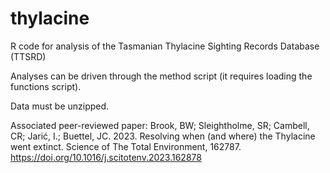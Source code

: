 # thylacine
R code for analysis of the Tasmanian Thylacine Sighting Records Database (TTSRD)

Analyses can be driven through the method script (it requires loading the functions script).

Data must be unzipped.

Associated peer-reviewed paper: Brook, BW; Sleightholme, SR; Cambell, CR; Jarić, I.; Buettel, JC. 2023. Resolving when (and where) the Thylacine went extinct. Science of The Total Environment, 162787. https://doi.org/10.1016/j.scitotenv.2023.162878

